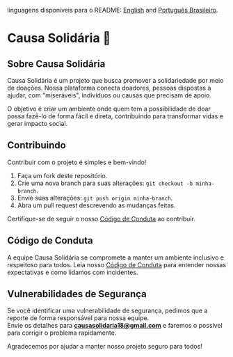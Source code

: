 linguagens disponiveis para o README: [English](./../README.md) and [Português Brasileiro](./README.md).


# Causa Solidária 🌟  

## Sobre Causa Solidária  
Causa Solidária é um projeto que busca promover a solidariedade por meio de doações. Nossa plataforma conecta doadores, pessoas dispostas a ajudar, com "miseráveis", indivíduos ou causas que precisam de apoio.  

O objetivo é criar um ambiente onde quem tem a possibilidade de doar possa fazê-lo de forma fácil e direta, contribuindo para transformar vidas e gerar impacto social.  

## Contribuindo  
Contribuir com o projeto é simples e bem-vindo!  

1. Faça um fork deste repositório.  
2. Crie uma nova branch para suas alterações: `git checkout -b minha-branch`.  
3. Envie suas alterações: `git push origin minha-branch`.  
4. Abra um pull request descrevendo as mudanças feitas.  

Certifique-se de seguir o nosso [Código de Conduta](./CODE_OF_CONDUCT.md) ao contribuir.  

## Código de Conduta  
A equipe Causa Solidária se compromete a manter um ambiente inclusivo e respeitoso para todos. Leia nosso [Código de Conduta](./CODE_OF_CONDUCT.md) para entender nossas expectativas e como lidamos com incidentes.  

## Vulnerabilidades de Segurança  
Se você identificar uma vulnerabilidade de segurança, pedimos que a reporte de forma responsável para nossa equipe.  
Envie os detalhes para **causasolidaria18@gmail.com** e faremos o possível para corrigir o problema rapidamente.  

Agradecemos por ajudar a manter nosso projeto seguro para todos!  
